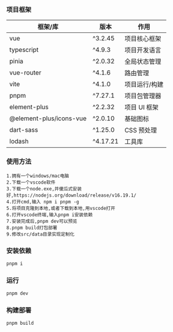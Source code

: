 ### 项目框架

| 框架/库                 | 版本     | 作用          |
| ----------------------- | -------- | ------------- |
| vue                     | ^3.2.45  | 项目核心框架  |
| typescript              | ^4.9.3   | 项目开发语言  |
| pinia                   | ^2.0.32  | 全局状态管理  |
| vue-router              | ^4.1.6   | 路由管理      |
| vite                    | ^4.1.0   | 项目运行/构建 |
| pnpm                    | ^7.27.1  | 项目包管理器  |
| element-plus            | ^2.2.32  | 项目 UI 框架  |
| @element-plus/icons-vue | ^2.0.10  | 基础图标      |
| dart-sass               | ^1.25.0  | CSS 预处理    |
| lodash                  | ^4.17.21 | 工具库        |

### 使用方法

```
1.拥有一个windows/mac电脑
2.下载一个vscode软件
3.下载一个node.exe,并傻瓜式安装好,https://nodejs.org/download/release/v16.19.1/
4.打开cmd,输入 npm i pnpm -g
5.将项目克隆到本地,或者下载到本地,用vscode打开
6.打开vscode终端,输入pnpm i安装依赖
7.安装完成后,pnpm dev可以预览
8.pnpm build打包部署
9.修改src/data目录实现定制化
```

### 安装依赖

```cmd
pnpm i
```

### 运行

```cmd
pnpm dev
```

### 构建部署

```cmd
pnpm build
```
